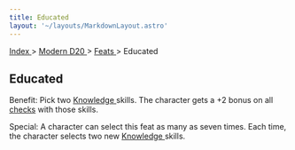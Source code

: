 ```yaml
---
title: Educated
layout: '~/layouts/MarkdownLayout.astro'
---
```


[ Index ](/) > [ Modern D20 ](/modern.d20.srd) > [ Feats ](/modern.d20.srd/feats) > Educated

##  Educated

Benefit: Pick two [ Knowledge ](/modern.d20.srd/skills/knowledge) skills. The
character gets a +2 bonus on all [ checks](/modern.d20.srd/skills/skill.basics.php#skill) with those skills.

Special: A character can select this feat as many as seven times. Each time,
the character selects two new [ Knowledge ](/modern.d20.srd/skills/knowledge)
skills.

